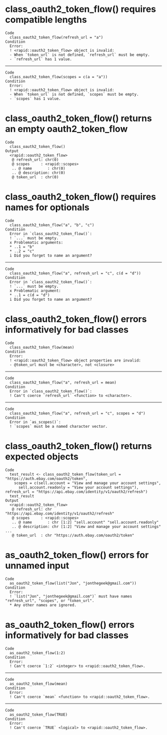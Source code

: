 # class_oauth2_token_flow() requires compatible lengths

    Code
      class_oauth2_token_flow(refresh_url = "a")
    Condition
      Error:
      ! <rapid::oauth2_token_flow> object is invalid:
      - When `token_url` is not defined, `refresh_url` must be empty.
      - `refresh_url` has 1 value.

---

    Code
      class_oauth2_token_flow(scopes = c(a = "a"))
    Condition
      Error:
      ! <rapid::oauth2_token_flow> object is invalid:
      - When `token_url` is not defined, `scopes` must be empty.
      - `scopes` has 1 value.

# class_oauth2_token_flow() returns an empty oauth2_token_flow

    Code
      class_oauth2_token_flow()
    Output
      <rapid::oauth2_token_flow>
       @ refresh_url: chr(0) 
       @ scopes     : <rapid::scopes>
       .. @ name       : chr(0) 
       .. @ description: chr(0) 
       @ token_url  : chr(0) 

# class_oauth2_token_flow() requires names for optionals

    Code
      class_oauth2_token_flow("a", "b", "c")
    Condition
      Error in `class_oauth2_token_flow()`:
      ! `...` must be empty.
      x Problematic arguments:
      * ..1 = "b"
      * ..2 = "c"
      i Did you forget to name an argument?

---

    Code
      class_oauth2_token_flow("a", refresh_url = "c", c(d = "d"))
    Condition
      Error in `class_oauth2_token_flow()`:
      ! `...` must be empty.
      x Problematic argument:
      * ..1 = c(d = "d")
      i Did you forget to name an argument?

# class_oauth2_token_flow() errors informatively for bad classes

    Code
      class_oauth2_token_flow(mean)
    Condition
      Error:
      ! <rapid::oauth2_token_flow> object properties are invalid:
      - @token_url must be <character>, not <closure>

---

    Code
      class_oauth2_token_flow("a", refresh_url = mean)
    Condition
      Error in `class_oauth2_token_flow()`:
      ! Can't coerce `refresh_url` <function> to <character>.

---

    Code
      class_oauth2_token_flow("a", refresh_url = "c", scopes = "d")
    Condition
      Error in `as_scopes()`:
      ! `scopes` must be a named character vector.

# class_oauth2_token_flow() returns expected objects

    Code
      test_result <- class_oauth2_token_flow(token_url = "https://auth.ebay.com/oauth2/token",
        scopes = c(sell.account = "View and manage your account settings",
          sell.account.readonly = "View your account settings"), refresh_url = "https://api.ebay.com/identity/v1/oauth2/refresh")
      test_result
    Output
      <rapid::oauth2_token_flow>
       @ refresh_url: chr "https://api.ebay.com/identity/v1/oauth2/refresh"
       @ scopes     : <rapid::scopes>
       .. @ name       : chr [1:2] "sell.account" "sell.account.readonly"
       .. @ description: chr [1:2] "View and manage your account settings" ...
       @ token_url  : chr "https://auth.ebay.com/oauth2/token"

# as_oauth2_token_flow() errors for unnamed input

    Code
      as_oauth2_token_flow(list("Jon", "jonthegeek@gmail.com"))
    Condition
      Error:
      ! `list("Jon", "jonthegeek@gmail.com")` must have names "refresh_url", "scopes", or "token_url".
      * Any other names are ignored.

# as_oauth2_token_flow() errors informatively for bad classes

    Code
      as_oauth2_token_flow(1:2)
    Condition
      Error:
      ! Can't coerce `1:2` <integer> to <rapid::oauth2_token_flow>.

---

    Code
      as_oauth2_token_flow(mean)
    Condition
      Error:
      ! Can't coerce `mean` <function> to <rapid::oauth2_token_flow>.

---

    Code
      as_oauth2_token_flow(TRUE)
    Condition
      Error:
      ! Can't coerce `TRUE` <logical> to <rapid::oauth2_token_flow>.

